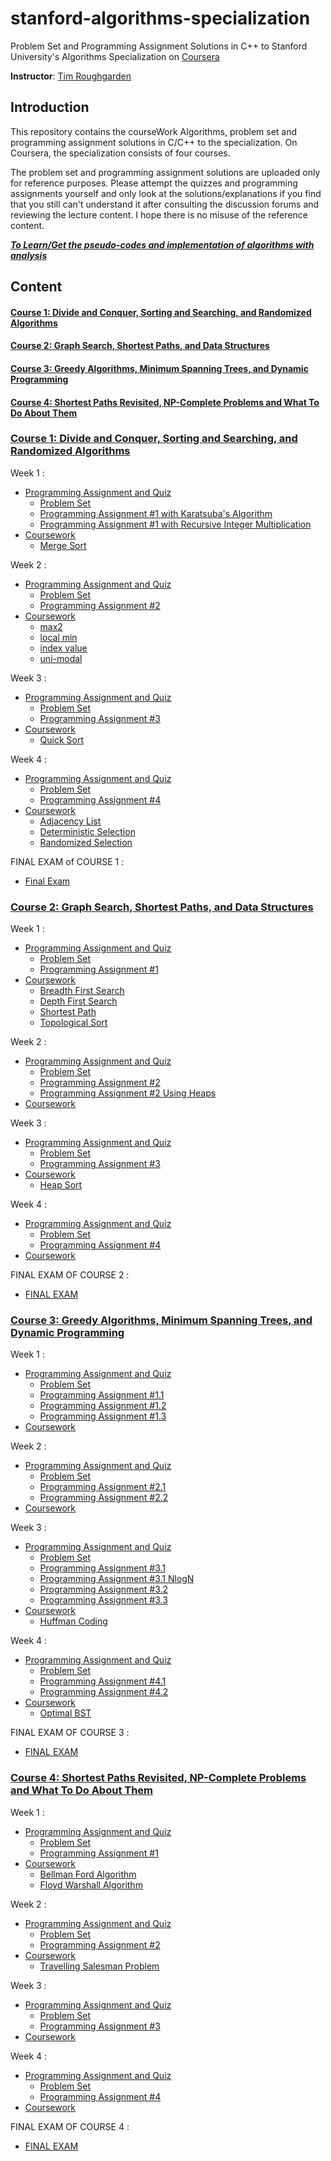 # stanford-algorithms-specialization
Problem Set and Programming Assignment Solutions in C++ to Stanford University's Algorithms Specialization on [Coursera](https://www.coursera.org/specializations/algorithms)

**Instructor**: [Tim Roughgarden](https://www.coursera.org/instructor/~768)

## Introduction
This repository contains the courseWork Algorithms, problem set and programming assignment solutions in C/C++ to the specialization. On Coursera, the specialization consists of four courses.

The problem set and programming assignment solutions are uploaded only for reference purposes. Please attempt the quizzes and programming assignments yourself and only look at the solutions/explanations if you find that you still can't understand it after consulting the discussion forums and reviewing the lecture content. I hope there is no misuse of the reference content.

***[To Learn/Get the pseudo-codes and implementation of algorithms with analysis](https://github.com/mrunalnshah/Algorithms)***

## Content
#### [Course 1: Divide and Conquer, Sorting and Searching, and Randomized Algorithms](https://github.com/mrunalnshah/Algorithm-Specialization-by-Stanford#course-1-divide-and-conquer-sorting-and-searching-and-randomized-algorithms-1)
#### [Course 2:  Graph Search, Shortest Paths, and Data Structures](https://github.com/mrunalnshah/Algorithm-Specialization-by-Stanford#course-2--graph-search-shortest-paths-and-data-structures-1)
#### [Course 3:  Greedy Algorithms, Minimum Spanning Trees, and Dynamic Programming](https://github.com/mrunalnshah/Algorithm-Specialization-by-Stanford#course-3--greedy-algorithms-minimum-spanning-trees-and-dynamic-programming-1)
#### [Course 4:  Shortest Paths Revisited, NP-Complete Problems and What To Do About Them]()

### [Course 1: Divide and Conquer, Sorting and Searching, and Randomized Algorithms](https://github.com/mrunalnshah/Algorithm-Specialization-by-Stanford/tree/main/01.%20Divide%20and%20Conquer%2C%20Sorting%20and%20Searching%2C%20and%20Randomized%20Algorithms/Module%201)
Week 1 :
 * [Programming Assignment and Quiz](https://github.com/mrunalnshah/Algorithm-Specialization-by-Stanford/tree/main/01.%20Divide%20and%20Conquer%2C%20Sorting%20and%20Searching%2C%20and%20Randomized%20Algorithms/Module%201/Assignments%20and%20Quiz)
    * [Problem Set](https://github.com/mrunalnshah/Algorithm-Specialization-by-Stanford/blob/main/01.%20Divide%20and%20Conquer%2C%20Sorting%20and%20Searching%2C%20and%20Randomized%20Algorithms/Module%201/Assignments%20and%20Quiz/01.%20Problem%20Set%20(%20QUIZ%20).png)
    * [Programming Assignment #1 with Karatsuba's Algorithm](https://github.com/mrunalnshah/Algorithm-Specialization-by-Stanford/blob/main/01.%20Divide%20and%20Conquer%2C%20Sorting%20and%20Searching%2C%20and%20Randomized%20Algorithms/Module%201/Assignments%20and%20Quiz/02.Programming%20Assignment%20%231%20(Karatsuba's%20algorithm).cpp)
    * [Programming Assignment #1 with Recursive Integer Multiplication](https://github.com/mrunalnshah/Algorithm-Specialization-by-Stanford/blob/main/01.%20Divide%20and%20Conquer%2C%20Sorting%20and%20Searching%2C%20and%20Randomized%20Algorithms/Module%201/Assignments%20and%20Quiz/02.Programming%20Assignment%20%231(Recursive%20Integer%20Multiplication).cpp)
* [Coursework](https://github.com/mrunalnshah/Algorithm-Specialization-by-Stanford/tree/main/01.%20Divide%20and%20Conquer%2C%20Sorting%20and%20Searching%2C%20and%20Randomized%20Algorithms/Module%201)
    * [Merge Sort](https://github.com/mrunalnshah/Algorithm-Specialization-by-Stanford/blob/main/01.%20Divide%20and%20Conquer%2C%20Sorting%20and%20Searching%2C%20and%20Randomized%20Algorithms/Module%201/MergeSort.cpp)

Week 2 :
 * [Programming Assignment and Quiz](https://github.com/mrunalnshah/Algorithm-Specialization-by-Stanford/tree/main/01.%20Divide%20and%20Conquer%2C%20Sorting%20and%20Searching%2C%20and%20Randomized%20Algorithms/Module%202/Assignments%20and%20Quiz)
    * [Problem Set](https://github.com/mrunalnshah/Algorithm-Specialization-by-Stanford/blob/main/01.%20Divide%20and%20Conquer%2C%20Sorting%20and%20Searching%2C%20and%20Randomized%20Algorithms/Module%202/Assignments%20and%20Quiz/01.%20Problem%20Set%20(%20QUIZ%20).png)
    * [Programming Assignment #2](https://github.com/mrunalnshah/Algorithm-Specialization-by-Stanford/blob/main/01.%20Divide%20and%20Conquer%2C%20Sorting%20and%20Searching%2C%20and%20Randomized%20Algorithms/Module%202/Assignments%20and%20Quiz/02.Programming%20Assignment%20%232.cpp)
* [Coursework](https://github.com/mrunalnshah/Algorithm-Specialization-by-Stanford/tree/main/01.%20Divide%20and%20Conquer%2C%20Sorting%20and%20Searching%2C%20and%20Randomized%20Algorithms/Module%202)
    * [max2](https://github.com/mrunalnshah/Algorithm-Specialization-by-Stanford/blob/main/01.%20Divide%20and%20Conquer%2C%20Sorting%20and%20Searching%2C%20and%20Randomized%20Algorithms/Module%202/max2.cpp)
    * [local min](https://github.com/mrunalnshah/Algorithm-Specialization-by-Stanford/blob/main/01.%20Divide%20and%20Conquer%2C%20Sorting%20and%20Searching%2C%20and%20Randomized%20Algorithms/Module%202/localmin.cpp)
    * [index value](https://github.com/mrunalnshah/Algorithm-Specialization-by-Stanford/blob/main/01.%20Divide%20and%20Conquer%2C%20Sorting%20and%20Searching%2C%20and%20Randomized%20Algorithms/Module%202/indexvalue.cpp)
    * [uni-modal](https://github.com/mrunalnshah/Algorithm-Specialization-by-Stanford/blob/main/01.%20Divide%20and%20Conquer%2C%20Sorting%20and%20Searching%2C%20and%20Randomized%20Algorithms/Module%202/unimodal.cpp)

Week 3 :
 * [Programming Assignment and Quiz](https://github.com/mrunalnshah/Algorithm-Specialization-by-Stanford/tree/main/01.%20Divide%20and%20Conquer%2C%20Sorting%20and%20Searching%2C%20and%20Randomized%20Algorithms/Module%203/Assignments%20and%20Quiz)
    * [Problem Set](https://github.com/mrunalnshah/Algorithm-Specialization-by-Stanford/blob/main/01.%20Divide%20and%20Conquer%2C%20Sorting%20and%20Searching%2C%20and%20Randomized%20Algorithms/Module%203/Assignments%20and%20Quiz/01.%20Problem%20Set%20%233.png)
    * [Programming Assignment #3](https://github.com/mrunalnshah/Algorithm-Specialization-by-Stanford/blob/main/01.%20Divide%20and%20Conquer%2C%20Sorting%20and%20Searching%2C%20and%20Randomized%20Algorithms/Module%203/Assignments%20and%20Quiz/02.Programming%20Assignment%20%233.cpp)
* [Coursework](https://github.com/mrunalnshah/Algorithm-Specialization-by-Stanford/tree/main/01.%20Divide%20and%20Conquer%2C%20Sorting%20and%20Searching%2C%20and%20Randomized%20Algorithms/Module%203)
    * [Quick Sort](https://github.com/mrunalnshah/Algorithm-Specialization-by-Stanford/blob/main/01.%20Divide%20and%20Conquer%2C%20Sorting%20and%20Searching%2C%20and%20Randomized%20Algorithms/Module%203/QuickSort.cpp)
    
 Week 4 :
 * [Programming Assignment and Quiz](https://github.com/mrunalnshah/Algorithm-Specialization-by-Stanford/tree/main/01.%20Divide%20and%20Conquer%2C%20Sorting%20and%20Searching%2C%20and%20Randomized%20Algorithms/Module%204/Assignments%20and%20Quiz)
    * [Problem Set](https://github.com/mrunalnshah/Algorithm-Specialization-by-Stanford/blob/main/01.%20Divide%20and%20Conquer%2C%20Sorting%20and%20Searching%2C%20and%20Randomized%20Algorithms/Module%204/Assignments%20and%20Quiz/01.%20Problem%20Set%20%234.png)
    * [Programming Assignment #4](https://github.com/mrunalnshah/Algorithm-Specialization-by-Stanford/blob/main/01.%20Divide%20and%20Conquer%2C%20Sorting%20and%20Searching%2C%20and%20Randomized%20Algorithms/Module%204/Assignments%20and%20Quiz/02.Programming%20Assignment%20%234.cpp)
* [Coursework](https://github.com/mrunalnshah/Algorithm-Specialization-by-Stanford/tree/main/01.%20Divide%20and%20Conquer%2C%20Sorting%20and%20Searching%2C%20and%20Randomized%20Algorithms/Module%204)
    * [Adjacency List](https://github.com/mrunalnshah/Algorithm-Specialization-by-Stanford/blob/main/01.%20Divide%20and%20Conquer%2C%20Sorting%20and%20Searching%2C%20and%20Randomized%20Algorithms/Module%204/adjacencylist.cpp)
    * [Deterministic Selection](https://github.com/mrunalnshah/Algorithm-Specialization-by-Stanford/blob/main/01.%20Divide%20and%20Conquer%2C%20Sorting%20and%20Searching%2C%20and%20Randomized%20Algorithms/Module%204/deterministicselection.cpp)
    * [Randomized Selection](https://github.com/mrunalnshah/Algorithm-Specialization-by-Stanford/blob/main/01.%20Divide%20and%20Conquer%2C%20Sorting%20and%20Searching%2C%20and%20Randomized%20Algorithms/Module%204/randomizedselection.cpp)

FINAL EXAM of COURSE 1 :
* [Final Exam](https://github.com/mrunalnshah/Algorithm-Specialization-by-Stanford/blob/main/01.%20Divide%20and%20Conquer%2C%20Sorting%20and%20Searching%2C%20and%20Randomized%20Algorithms/Module%204/Assignments%20and%20Quiz/03.%20Final%20Exam.png)


### [Course 2:  Graph Search, Shortest Paths, and Data Structures](https://github.com/mrunalnshah/Algorithm-Specialization-by-Stanford/tree/main/02.%20Graph%20Search%2C%20Shortest%20Paths%2C%20and%20Data%20Structures)
Week 1 :
 * [Programming Assignment and Quiz](https://github.com/mrunalnshah/Algorithm-Specialization-by-Stanford/tree/main/02.%20Graph%20Search%2C%20Shortest%20Paths%2C%20and%20Data%20Structures/Module%201/Programming%20Assignment%20and%20Quiz)
    * [Problem Set](https://github.com/mrunalnshah/Algorithm-Specialization-by-Stanford/blob/main/02.%20Graph%20Search%2C%20Shortest%20Paths%2C%20and%20Data%20Structures/Module%201/Programming%20Assignment%20and%20Quiz/01.%20Problem%20Set%20%231.png)
    * [Programming Assignment #1](https://github.com/mrunalnshah/Algorithm-Specialization-by-Stanford/blob/main/02.%20Graph%20Search%2C%20Shortest%20Paths%2C%20and%20Data%20Structures/Module%201/Programming%20Assignment%20and%20Quiz/02.%20Programming%20Assignment%20%231.cpp)
* [Coursework](https://github.com/mrunalnshah/Algorithm-Specialization-by-Stanford/tree/main/02.%20Graph%20Search%2C%20Shortest%20Paths%2C%20and%20Data%20Structures/Module%201)
    * [Breadth First Search](https://github.com/mrunalnshah/Algorithm-Specialization-by-Stanford/blob/main/02.%20Graph%20Search%2C%20Shortest%20Paths%2C%20and%20Data%20Structures/Module%201/Breadth%20First%20Search.cpp)
    * [Depth First Search](https://github.com/mrunalnshah/Algorithm-Specialization-by-Stanford/blob/main/02.%20Graph%20Search%2C%20Shortest%20Paths%2C%20and%20Data%20Structures/Module%201/Depth%20First%20Search.cpp)
    * [Shortest Path](https://github.com/mrunalnshah/Algorithm-Specialization-by-Stanford/blob/main/02.%20Graph%20Search%2C%20Shortest%20Paths%2C%20and%20Data%20Structures/Module%201/Shortest%20Path.cpp)
    * [Topological Sort](https://github.com/mrunalnshah/Algorithm-Specialization-by-Stanford/blob/main/02.%20Graph%20Search%2C%20Shortest%20Paths%2C%20and%20Data%20Structures/Module%201/Topological%20Sort.cpp)

Week 2 :
 * [Programming Assignment and Quiz](https://github.com/mrunalnshah/Algorithm-Specialization-by-Stanford/tree/main/02.%20Graph%20Search%2C%20Shortest%20Paths%2C%20and%20Data%20Structures/Module%202/Programming%20Assignment%20and%20Quiz)
    * [Problem Set](https://github.com/mrunalnshah/Algorithm-Specialization-by-Stanford/blob/main/02.%20Graph%20Search%2C%20Shortest%20Paths%2C%20and%20Data%20Structures/Module%202/Programming%20Assignment%20and%20Quiz/01.%20Problem%20Set%20%232.png)
    * [Programming Assignment #2](https://github.com/mrunalnshah/Algorithm-Specialization-by-Stanford/blob/main/02.%20Graph%20Search%2C%20Shortest%20Paths%2C%20and%20Data%20Structures/Module%202/Programming%20Assignment%20and%20Quiz/02.%20dijkstra.cpp)
    * [Programming Assignment #2 Using Heaps](https://github.com/mrunalnshah/Algorithm-Specialization-by-Stanford/blob/main/02.%20Graph%20Search%2C%20Shortest%20Paths%2C%20and%20Data%20Structures/Module%202/Programming%20Assignment%20and%20Quiz/02.%20dijkstra%20(using%20heaps).cpp)
* [Coursework](https://github.com/mrunalnshah/Algorithm-Specialization-by-Stanford/tree/main/02.%20Graph%20Search%2C%20Shortest%20Paths%2C%20and%20Data%20Structures/Module%202)

Week 3 :
 * [Programming Assignment and Quiz](https://github.com/mrunalnshah/Algorithm-Specialization-by-Stanford/tree/main/02.%20Graph%20Search%2C%20Shortest%20Paths%2C%20and%20Data%20Structures/Module%203/Programming%20Assignment%20and%20Quiz)
    * [Problem Set](https://github.com/mrunalnshah/Algorithm-Specialization-by-Stanford/blob/main/02.%20Graph%20Search%2C%20Shortest%20Paths%2C%20and%20Data%20Structures/Module%203/Programming%20Assignment%20and%20Quiz/01.%20Problem%20Set%203.png)
    * [Programming Assignment #3](https://github.com/mrunalnshah/Algorithm-Specialization-by-Stanford/blob/main/02.%20Graph%20Search%2C%20Shortest%20Paths%2C%20and%20Data%20Structures/Module%203/Programming%20Assignment%20and%20Quiz/02.Programming%20Assignment%20%233.cpp)
* [Coursework](https://github.com/mrunalnshah/Algorithm-Specialization-by-Stanford/tree/main/02.%20Graph%20Search%2C%20Shortest%20Paths%2C%20and%20Data%20Structures/Module%203)
    * [Heap Sort](https://github.com/mrunalnshah/Algorithm-Specialization-by-Stanford/blob/main/02.%20Graph%20Search%2C%20Shortest%20Paths%2C%20and%20Data%20Structures/Module%203/heapsort.cpp) 

Week 4 :
 * [Programming Assignment and Quiz](https://github.com/mrunalnshah/Algorithm-Specialization-by-Stanford/tree/main/02.%20Graph%20Search%2C%20Shortest%20Paths%2C%20and%20Data%20Structures/Module%204/Programming%20Assignment%20and%20Quiz)
    * [Problem Set](https://github.com/mrunalnshah/Algorithm-Specialization-by-Stanford/blob/main/02.%20Graph%20Search%2C%20Shortest%20Paths%2C%20and%20Data%20Structures/Module%204/Programming%20Assignment%20and%20Quiz/01.%20Problem%20Set%204.png)
    * [Programming Assignment #4](https://github.com/mrunalnshah/Algorithm-Specialization-by-Stanford/blob/main/02.%20Graph%20Search%2C%20Shortest%20Paths%2C%20and%20Data%20Structures/Module%204/Programming%20Assignment%20and%20Quiz/02.%202sum.cpp)
* [Coursework](https://github.com/mrunalnshah/Algorithm-Specialization-by-Stanford/tree/main/02.%20Graph%20Search%2C%20Shortest%20Paths%2C%20and%20Data%20Structures/Module%204)

FINAL EXAM OF COURSE 2 :
* [FINAL EXAM](https://github.com/mrunalnshah/Algorithm-Specialization-by-Stanford/blob/main/02.%20Graph%20Search%2C%20Shortest%20Paths%2C%20and%20Data%20Structures/Module%204/Programming%20Assignment%20and%20Quiz/03.%20Final%20Exam.png)



### [Course 3:  Greedy Algorithms, Minimum Spanning Trees, and Dynamic Programming](https://github.com/mrunalnshah/Algorithm-Specialization-by-Stanford/tree/main/03.%20Greedy%20Algorithms%2C%20Minimum%20Spanning%20Trees%2C%20and%20Dynamic%20Programming)
Week 1 :
 * [Programming Assignment and Quiz](https://github.com/mrunalnshah/Algorithm-Specialization-by-Stanford/tree/main/03.%20Greedy%20Algorithms%2C%20Minimum%20Spanning%20Trees%2C%20and%20Dynamic%20Programming/Module%201/Programming%20Assignment%20and%20Quiz)
    * [Problem Set](https://github.com/mrunalnshah/Algorithm-Specialization-by-Stanford/blob/main/03.%20Greedy%20Algorithms%2C%20Minimum%20Spanning%20Trees%2C%20and%20Dynamic%20Programming/Module%201/Programming%20Assignment%20and%20Quiz/01.%20Problem%20Set%20%231.png)
    * [Programming Assignment #1.1](https://github.com/mrunalnshah/Algorithm-Specialization-by-Stanford/blob/main/03.%20Greedy%20Algorithms%2C%20Minimum%20Spanning%20Trees%2C%20and%20Dynamic%20Programming/Module%201/Programming%20Assignment%20and%20Quiz/02.%20Programming%20Assignment%20%231.cpp)
    * [Programming Assignment #1.2](https://github.com/mrunalnshah/Algorithm-Specialization-by-Stanford/blob/main/03.%20Greedy%20Algorithms%2C%20Minimum%20Spanning%20Trees%2C%20and%20Dynamic%20Programming/Module%201/Programming%20Assignment%20and%20Quiz/03.%20Prograaming%20Assignment%20%232.cpp)
    * [Programming Assignment #1.3](https://github.com/mrunalnshah/Algorithm-Specialization-by-Stanford/blob/main/03.%20Greedy%20Algorithms%2C%20Minimum%20Spanning%20Trees%2C%20and%20Dynamic%20Programming/Module%201/Programming%20Assignment%20and%20Quiz/04.%20Programming%20Assignment%20%233.cpp)
* [Coursework](https://github.com/mrunalnshah/Algorithm-Specialization-by-Stanford/tree/main/03.%20Greedy%20Algorithms%2C%20Minimum%20Spanning%20Trees%2C%20and%20Dynamic%20Programming/Module%201)

Week 2 :
 * [Programming Assignment and Quiz](https://github.com/mrunalnshah/Algorithm-Specialization-by-Stanford/tree/main/03.%20Greedy%20Algorithms%2C%20Minimum%20Spanning%20Trees%2C%20and%20Dynamic%20Programming/Module%202/Programming%20Assignment%20and%20Quiz)
    * [Problem Set](https://github.com/mrunalnshah/Algorithm-Specialization-by-Stanford/blob/main/03.%20Greedy%20Algorithms%2C%20Minimum%20Spanning%20Trees%2C%20and%20Dynamic%20Programming/Module%202/Programming%20Assignment%20and%20Quiz/01.%20Problem%20Set%20%232.png)
    * [Programming Assignment #2.1](https://github.com/mrunalnshah/Algorithm-Specialization-by-Stanford/blob/main/03.%20Greedy%20Algorithms%2C%20Minimum%20Spanning%20Trees%2C%20and%20Dynamic%20Programming/Module%202/Programming%20Assignment%20and%20Quiz/01.%20Programming%20Assignment%20%231.cpp)
    * [Programming Assignment #2.2](https://github.com/mrunalnshah/Algorithm-Specialization-by-Stanford/blob/main/03.%20Greedy%20Algorithms%2C%20Minimum%20Spanning%20Trees%2C%20and%20Dynamic%20Programming/Module%202/Programming%20Assignment%20and%20Quiz/02.%20Programming%20Assignment%20%232.cpp)
* [Coursework](https://github.com/mrunalnshah/Algorithm-Specialization-by-Stanford/tree/main/03.%20Greedy%20Algorithms%2C%20Minimum%20Spanning%20Trees%2C%20and%20Dynamic%20Programming/Module%202)

Week 3 :
 * [Programming Assignment and Quiz](https://github.com/mrunalnshah/Algorithm-Specialization-by-Stanford/tree/main/03.%20Greedy%20Algorithms%2C%20Minimum%20Spanning%20Trees%2C%20and%20Dynamic%20Programming/Module%203/Programming%20Assignment%20and%20Quiz)
    * [Problem Set](https://github.com/mrunalnshah/Algorithm-Specialization-by-Stanford/blob/main/03.%20Greedy%20Algorithms%2C%20Minimum%20Spanning%20Trees%2C%20and%20Dynamic%20Programming/Module%203/Programming%20Assignment%20and%20Quiz/01.%20Problem%20Set%20%233.png)
    * [Programming Assignment #3.1](https://github.com/mrunalnshah/Algorithm-Specialization-by-Stanford/blob/main/03.%20Greedy%20Algorithms%2C%20Minimum%20Spanning%20Trees%2C%20and%20Dynamic%20Programming/Module%203/Programming%20Assignment%20and%20Quiz/02.%20Programming%20Assignment%20%231.cpp)
    * [Programming Assignment #3.1 NlogN](https://github.com/mrunalnshah/Algorithm-Specialization-by-Stanford/blob/main/03.%20Greedy%20Algorithms%2C%20Minimum%20Spanning%20Trees%2C%20and%20Dynamic%20Programming/Module%203/Programming%20Assignment%20and%20Quiz/02.%20Programming%20Assignment%20%231%20using%20(nlogn).cpp)
    * [Programming Assignment #3.2](https://github.com/mrunalnshah/Algorithm-Specialization-by-Stanford/blob/main/03.%20Greedy%20Algorithms%2C%20Minimum%20Spanning%20Trees%2C%20and%20Dynamic%20Programming/Module%203/Programming%20Assignment%20and%20Quiz/03.%20Programming%20Assignment%20%232.cpp)
    * [Programming Assignment #3.3](https://github.com/mrunalnshah/Algorithm-Specialization-by-Stanford/blob/main/03.%20Greedy%20Algorithms%2C%20Minimum%20Spanning%20Trees%2C%20and%20Dynamic%20Programming/Module%203/Programming%20Assignment%20and%20Quiz/04.%20Programming%20Assignment%20%233.cpp)
* [Coursework](https://github.com/mrunalnshah/Algorithm-Specialization-by-Stanford/tree/main/03.%20Greedy%20Algorithms%2C%20Minimum%20Spanning%20Trees%2C%20and%20Dynamic%20Programming/Module%203)
    * [Huffman Coding](https://github.com/mrunalnshah/Algorithm-Specialization-by-Stanford/blob/main/03.%20Greedy%20Algorithms%2C%20Minimum%20Spanning%20Trees%2C%20and%20Dynamic%20Programming/Module%203/huffmancoding.cpp) 

Week 4 :
 * [Programming Assignment and Quiz](https://github.com/mrunalnshah/Algorithm-Specialization-by-Stanford/tree/main/03.%20Greedy%20Algorithms%2C%20Minimum%20Spanning%20Trees%2C%20and%20Dynamic%20Programming/Module%204/Programming%20Assignment%20and%20Quiz)
    * [Problem Set](https://github.com/mrunalnshah/Algorithm-Specialization-by-Stanford/blob/main/03.%20Greedy%20Algorithms%2C%20Minimum%20Spanning%20Trees%2C%20and%20Dynamic%20Programming/Module%204/Programming%20Assignment%20and%20Quiz/01.%20Problem%20Set%20%234.png)
    * [Programming Assignment #4.1](https://github.com/mrunalnshah/Algorithm-Specialization-by-Stanford/blob/main/03.%20Greedy%20Algorithms%2C%20Minimum%20Spanning%20Trees%2C%20and%20Dynamic%20Programming/Module%204/Programming%20Assignment%20and%20Quiz/02.%20Programming%20Assignment%20%231.cpp)    
    * [Programming Assignment #4.2](https://github.com/mrunalnshah/Algorithm-Specialization-by-Stanford/blob/main/03.%20Greedy%20Algorithms%2C%20Minimum%20Spanning%20Trees%2C%20and%20Dynamic%20Programming/Module%204/Programming%20Assignment%20and%20Quiz/03.%20Proramming%20Assignment%20%232.cpp)
* [Coursework](https://github.com/mrunalnshah/Algorithm-Specialization-by-Stanford/tree/main/03.%20Greedy%20Algorithms%2C%20Minimum%20Spanning%20Trees%2C%20and%20Dynamic%20Programming/Module%204)
    * [Optimal BST](https://github.com/mrunalnshah/Algorithm-Specialization-by-Stanford/blob/main/03.%20Greedy%20Algorithms%2C%20Minimum%20Spanning%20Trees%2C%20and%20Dynamic%20Programming/Module%204/Optimal%20BST.cpp)

FINAL EXAM OF COURSE 3 :
* [FINAL EXAM](https://github.com/mrunalnshah/Algorithm-Specialization-by-Stanford/blob/main/03.%20Greedy%20Algorithms%2C%20Minimum%20Spanning%20Trees%2C%20and%20Dynamic%20Programming/Module%204/Programming%20Assignment%20and%20Quiz/04.%20Final%20Exam.png)


### [Course 4:  Shortest Paths Revisited, NP-Complete Problems and What To Do About Them](https://github.com/mrunalnshah/Algorithm-Specialization-by-Stanford/tree/main/04.%20Shortest%20Paths%20Revisited%2C%20NP-Complete%20Problems%20and%20What%20To%20Do%20About%20Them)
Week 1 :
 * [Programming Assignment and Quiz](https://github.com/mrunalnshah/Algorithm-Specialization-by-Stanford/tree/main/04.%20Shortest%20Paths%20Revisited%2C%20NP-Complete%20Problems%20and%20What%20To%20Do%20About%20Them/Module%201/Programming%20Assignment%20and%20Quiz)
    * [Problem Set](https://github.com/mrunalnshah/Algorithm-Specialization-by-Stanford/blob/main/04.%20Shortest%20Paths%20Revisited%2C%20NP-Complete%20Problems%20and%20What%20To%20Do%20About%20Them/Module%201/Programming%20Assignment%20and%20Quiz/01.%20Problem%20Set%20%231.png)
    * [Programming Assignment #1](https://github.com/mrunalnshah/Algorithm-Specialization-by-Stanford/blob/main/04.%20Shortest%20Paths%20Revisited%2C%20NP-Complete%20Problems%20and%20What%20To%20Do%20About%20Them/Module%201/Programming%20Assignment%20and%20Quiz/01.%20Programming%20Assignment%20%231.cpp)
* [Coursework](https://github.com/mrunalnshah/Algorithm-Specialization-by-Stanford/tree/main/04.%20Shortest%20Paths%20Revisited%2C%20NP-Complete%20Problems%20and%20What%20To%20Do%20About%20Them/Module%201)
    * [Bellman Ford Algorithm](https://github.com/mrunalnshah/Algorithm-Specialization-by-Stanford/blob/main/04.%20Shortest%20Paths%20Revisited%2C%20NP-Complete%20Problems%20and%20What%20To%20Do%20About%20Them/Module%201/bellmanford.cpp)
    * [Floyd Warshall Algorithm](https://github.com/mrunalnshah/Algorithm-Specialization-by-Stanford/blob/main/04.%20Shortest%20Paths%20Revisited%2C%20NP-Complete%20Problems%20and%20What%20To%20Do%20About%20Them/Module%201/floydwarshall.cpp)

Week 2 :
 * [Programming Assignment and Quiz](https://github.com/mrunalnshah/Algorithm-Specialization-by-Stanford/tree/main/04.%20Shortest%20Paths%20Revisited%2C%20NP-Complete%20Problems%20and%20What%20To%20Do%20About%20Them/Module%202/Programming%20Assignment%20and%20Quiz)
    * [Problem Set](https://github.com/mrunalnshah/Algorithm-Specialization-by-Stanford/blob/main/04.%20Shortest%20Paths%20Revisited%2C%20NP-Complete%20Problems%20and%20What%20To%20Do%20About%20Them/Module%202/Programming%20Assignment%20and%20Quiz/01.%20Problem%20Set%20%232.png)
    * [Programming Assignment #2](https://github.com/mrunalnshah/Algorithm-Specialization-by-Stanford/blob/main/04.%20Shortest%20Paths%20Revisited%2C%20NP-Complete%20Problems%20and%20What%20To%20Do%20About%20Them/Module%202/Programming%20Assignment%20and%20Quiz/02.%20Programming%20Assignment%20%232.cpp)
* [Coursework](https://github.com/mrunalnshah/Algorithm-Specialization-by-Stanford/tree/main/04.%20Shortest%20Paths%20Revisited%2C%20NP-Complete%20Problems%20and%20What%20To%20Do%20About%20Them/Module%202)
    * [Travelling Salesman Problem](https://github.com/mrunalnshah/Algorithm-Specialization-by-Stanford/blob/main/04.%20Shortest%20Paths%20Revisited%2C%20NP-Complete%20Problems%20and%20What%20To%20Do%20About%20Them/Module%202/travelling_salesman_problem.cpp)

Week 3 :
 * [Programming Assignment and Quiz](https://github.com/mrunalnshah/Algorithm-Specialization-by-Stanford/tree/main/04.%20Shortest%20Paths%20Revisited%2C%20NP-Complete%20Problems%20and%20What%20To%20Do%20About%20Them/Module%203/Programming%20Assignment%20and%20Quiz)
    * [Problem Set](https://github.com/mrunalnshah/Algorithm-Specialization-by-Stanford/blob/main/04.%20Shortest%20Paths%20Revisited%2C%20NP-Complete%20Problems%20and%20What%20To%20Do%20About%20Them/Module%203/Programming%20Assignment%20and%20Quiz/01.%20Problem%20Set%20%233.png)
    * [Programming Assignment #3](https://github.com/mrunalnshah/Algorithm-Specialization-by-Stanford/blob/main/04.%20Shortest%20Paths%20Revisited%2C%20NP-Complete%20Problems%20and%20What%20To%20Do%20About%20Them/Module%203/Programming%20Assignment%20and%20Quiz/02.%20Programming%20Assignement%20%233.cpp)
* [Coursework](https://github.com/mrunalnshah/Algorithm-Specialization-by-Stanford/tree/main/04.%20Shortest%20Paths%20Revisited%2C%20NP-Complete%20Problems%20and%20What%20To%20Do%20About%20Them/Module%203)

Week 4 :
 * [Programming Assignment and Quiz](https://github.com/mrunalnshah/Algorithm-Specialization-by-Stanford/tree/main/04.%20Shortest%20Paths%20Revisited%2C%20NP-Complete%20Problems%20and%20What%20To%20Do%20About%20Them/Module%204/Programming%20Assignment%20and%20Quiz)
    * [Problem Set](https://github.com/mrunalnshah/Algorithm-Specialization-by-Stanford/blob/main/04.%20Shortest%20Paths%20Revisited%2C%20NP-Complete%20Problems%20and%20What%20To%20Do%20About%20Them/Module%204/Programming%20Assignment%20and%20Quiz/01.%20Problem%20Set%20%234.png)
    * [Programming Assignment #4](https://github.com/mrunalnshah/Algorithm-Specialization-by-Stanford/blob/main/04.%20Shortest%20Paths%20Revisited%2C%20NP-Complete%20Problems%20and%20What%20To%20Do%20About%20Them/Module%204/Programming%20Assignment%20and%20Quiz/02.%20Programming%20Assignment%20%234.cpp)    
* [Coursework](https://github.com/mrunalnshah/Algorithm-Specialization-by-Stanford/tree/main/04.%20Shortest%20Paths%20Revisited%2C%20NP-Complete%20Problems%20and%20What%20To%20Do%20About%20Them/Module%204)


FINAL EXAM OF COURSE 4 :
* [FINAL EXAM](https://github.com/mrunalnshah/Algorithm-Specialization-by-Stanford/blob/main/04.%20Shortest%20Paths%20Revisited%2C%20NP-Complete%20Problems%20and%20What%20To%20Do%20About%20Them/Module%204/Programming%20Assignment%20and%20Quiz/03.%20Final%20Exam.png)

